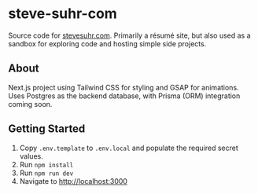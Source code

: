 # steve-suhr-com
Source code for [stevesuhr.com](https://stevesuhr.com). Primarily a résumé site, but also used as a sandbox for exploring code and hosting simple side projects.

## About

Next.js project using Tailwind CSS for styling and GSAP for animations. Uses Postgres as the backend database, with Prisma (ORM) integration coming soon.

## Getting Started

1. Copy `.env.template` to `.env.local` and populate the required secret values.
2. Run `npm install`
3. Run `npm run dev`
4. Navigate to [http://localhost:3000](http://localhost:3000)
